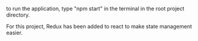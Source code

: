 to run the application, type "npm start" in the terminal in the root project directory.

For this project, Redux has been added to react to make state management easier.